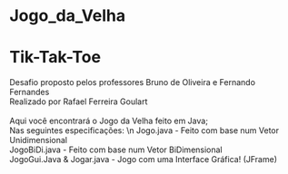 # Jogo_da_Velha
# Tik-Tak-Toe

Desafio proposto pelos professores Bruno de Oliveira e Fernando Fernandes \
Realizado por Rafael Ferreira Goulart \
\
Aqui você encontrará o Jogo da Velha feito em Java; \
Nas seguintes especificações: \n
Jogo.java     - Feito com base num Vetor Unidimensional \
JogoBiDi.java - Feito com base num Vetor BiDimensional \
JogoGui.Java & Jogar.java - Jogo com uma Interface Gráfica! (JFrame)
